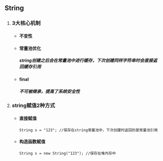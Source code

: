 ## String

1. ### 3大核心机制

   - #### 不变性

   - #### 常量池优化 

     ##### string创建之后会在常量池中进行缓存，下次创建同样字符串时会直接返回缓存引用

   - #### final

     #####  不可被继承，提高了系统安全性

 2. ### string赋值2种方式 

    - #### 直接赋值

      ```
      String s = "123"; //保存在string常量池中，下次创建时返回的是常量池引用
      ```

    - #### 构造函数赋值

      ```
      String s = new String("123"); //保存在堆内存中
      ```

      

